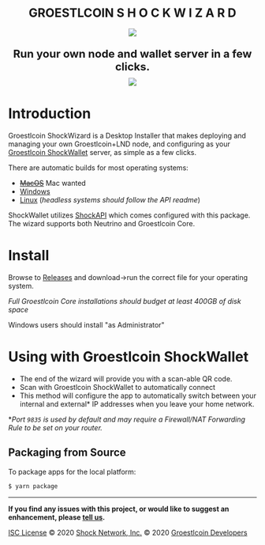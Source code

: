 <div align="center" style="display: flex; width: 100%; align-items: center; justify-content: center; flex-direction: column">
  <span style="font-size: 24px;font-weight: bold;">GROESTLCOIN S H O C K W I Z A R D</span><br>
  <img src="https://shockwallet.app/wizardSS_homepage.png" style="margin-bottom: 5px" /><br>
  <span style="font-size: 22px;font-weight: bold;">Run your own node and wallet server in a few clicks.</span>
  <div style="margin-top: 10px;">
    <a href="https://ci.appveyor.com/project/Emad-salah/wizard-q98nu">
      <img src="https://ci.appveyor.com/api/projects/status/xede0f6xagl1bjf6?svg=true" />
    </a>
  </div>
</div>

# Introduction

Groestlcoin ShockWizard is a Desktop Installer that makes deploying and managing your own Groestlcoin+LND node, and configuring as your [Groestlcoin ShockWallet](https://github.com/Groestlcoin/shocknet-wallet) server, as simple as a few clicks. 

There are automatic builds for most operating systems:
- ~~[MacOS](https://github.com/Groestlcoin/ShockWizard/releases)~~ Mac wanted
- [Windows](https://github.com/Groestlcoin/ShockWizard/releases)
- [Linux](https://github.com/Groestlcoin/ShockWizard/releases) (*headless systems should follow the API readme*)

ShockWallet utilizes [ShockAPI](https://github.com/Groestlcoin/shocknet-api) which comes configured with this package. The wizard supports both Neutrino and Groestlcoin Core.



# Install

Browse to [Releases](https://github.com/Groestlcoin/ShockWizard/releases) and download->run the correct file for your operating system. 

*Full Groestlcoin Core installations should budget at least 400GB of disk space*

Windows users should install "as Administrator" 


# Using with Groestlcoin ShockWallet
- The end of the wizard will provide you with a scan-able QR code. 
- Scan with Groestlcoin ShockWallet to automatically connect
- This method will configure the app to automatically switch between your internal and external* IP addresses when you leave your home network.

**Port `9835` is used by default and may require a Firewall/NAT Forwarding Rule to be set on your router.*

## Packaging from Source

To package apps for the local platform:

```bash
$ yarn package
```


<hr></hr>

**If you find any issues with this project, or would like to suggest an enhancement, please [tell us](https://github.com/Groestlcoin/ShockWizard/issues).**

[ISC License](https://opensource.org/licenses/ISC)
© 2020 [Shock Network, Inc.](http://shock.network)
© 2020 [Groestlcoin Developers](https://groestlcoin.org)
